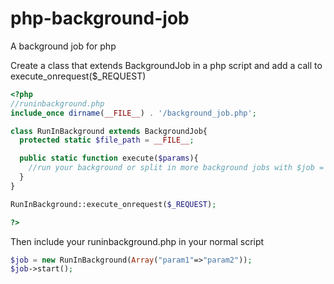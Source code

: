 php-background-job
==================

A background job for php


Create a class that extends BackgroundJob in a php script and add a call to execute_onrequest($_REQUEST)

```php
<?php
//runinbackground.php
include_once dirname(__FILE__) . '/background_job.php';

class RunInBackground extends BackgroundJob{
  protected static $file_path = __FILE__;

  public static function execute($params){
    //run your background or split in more background jobs with $job = new RunInBackground($newParams); $job->start();
  }
}

RunInBackground::execute_onrequest($_REQUEST);

?>
```

Then include your runinbackground.php in your normal script

```php
$job = new RunInBackground(Array("param1"=>"param2"));
$job->start();
```

